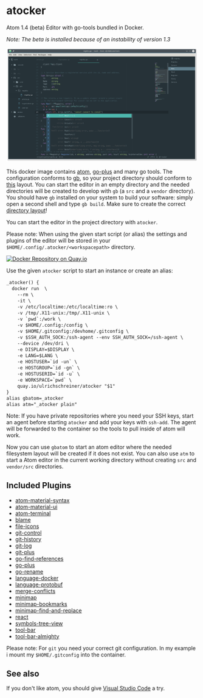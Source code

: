 # atocker
Atom 1.4 (beta) Editor with go-tools bundled in Docker.

*Note: The beta is installed because of an instability of version 1.3*

![Screenshot](screenshot.png)

This docker image contains [atom](http://atom.io), [go-plus](https://github.com/joefitzgerald/go-plus)  and many go tools. The configuration conforms to
[gb](http://getgb.io/), so your project directory should conform to [this](http://getgb.io/docs/project/) layout. You can start the editor in an empty
directory and the needed directories will be created to develop with `gb` (a `src` and a `vendor` directory). You should have `gb` installed on your
system to build your software: simply open a second shell and type `gb build`. Make sure to create the correct [directory layout](http://getgb.io/docs/project/)!

You can start the editor in the project directory with `atocker`.

Please note: When using the given start script (or alias) the settings and plugins of the editor will be stored in your
`$HOME/.config/.atocker/<workspacepath>` directory.

[![Docker Repository on Quay.io](https://quay.io/repository/ulrichschreiner/atocker/status "Docker Repository on Quay.io")](https://quay.io/repository/ulrichschreiner/atocker)

Use the given `atocker` script to start an instance or create an alias:

```
_atocker() {
  docker run  \
    --rm \
    -it \
    -v /etc/localtime:/etc/localtime:ro \
    -v /tmp/.X11-unix:/tmp/.X11-unix \
    -v `pwd`:/work \
    -v $HOME/.config:/config \
    -v $HOME/.gitconfig:/devhome/.gitconfig \
    -v $SSH_AUTH_SOCK:/ssh-agent --env SSH_AUTH_SOCK=/ssh-agent \
    --device /dev/dri \
    -e DISPLAY=$DISPLAY \
    -e LANG=$LANG \
    -e HOSTUSER=`id -un` \
    -e HOSTGROUP=`id -gn` \
    -e HOSTUSERID=`id -u` \
    -e WORKSPACE=`pwd` \
    quay.io/ulrichschreiner/atocker "$1"
}
alias gbatom=_atocker
alias atm="_atocker plain"
```
Note: If you have private repositories where you need your SSH keys, start an agent before starting `atocker` and add your keys with `ssh-add`. The agent will be forwarded to the container so the tools to pull inside of atom will work.

Now you can use `gbatom` to start an atom editor where the needed filesystem layout will be created if it does not exist. You can also use `atm` to start a Atom editor in the current working directory without creating `src` and `vendor/src` directories.

## Included Plugins

- [atom-material-syntax](https://atom.io/packages/atom-material-syntax)
- [atom-material-ui](https://atom.io/packages/atom-material-ui)
- [atom-terminal](https://atom.io/packages/atom-terminal)
- [blame](https://atom.io/packages/blame)
- [file-icons](https://atom.io/packages/file-icons)
- [git-control](https://atom.io/packages/git-control)
- [git-history](https://atom.io/packages/git-history)
- [git-log](https://atom.io/packages/git-log)
- [git-plus](https://atom.io/packages/git-plus)
- [go-find-references](https://atom.io/packages/go-find-references)
- [go-plus](https://atom.io/packages/go-plus)
- [go-rename](https://atom.io/packages/go-rename)
- [language-docker](https://atom.io/packages/language-docker)
- [language-protobuf](https://atom.io/packages/language-protobuf)
- [merge-conflicts](https://atom.io/packages/merge-conflicts)
- [minimap](https://atom.io/packages/minimap)
- [minimap-bookmarks](https://atom.io/packages/minimap-bookmarks)
- [minimap-find-and-replace](https://atom.io/packages/minimap-find-and-replace)
- [react](https://atom.io/packages/react)
- [symbols-tree-view](https://atom.io/packages/symbols-tree-view)
- [tool-bar](https://atom.io/packages/tool-bar)
- [tool-bar-almighty](https://atom.io/packages/too-bar-almighty)

Please note: For `git` you need your correct git configuration. In my example i mount my `$HOME/.gitconfig` into the container.

## See also
If you don't like atom, you should give  [Visual Studio Code](https://github.com/ulrichSchreiner/vsc) a try.

